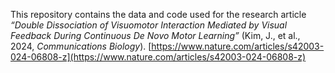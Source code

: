 This repository contains the data and code used for the research article *“Double Dissociation of Visuomotor Interaction Mediated by Visual Feedback During Continuous De Novo Motor Learning”* (Kim, J., et al., 2024, *Communications Biology*).
[https://www.nature.com/articles/s42003-024-06808-z](https://www.nature.com/articles/s42003-024-06808-z)

